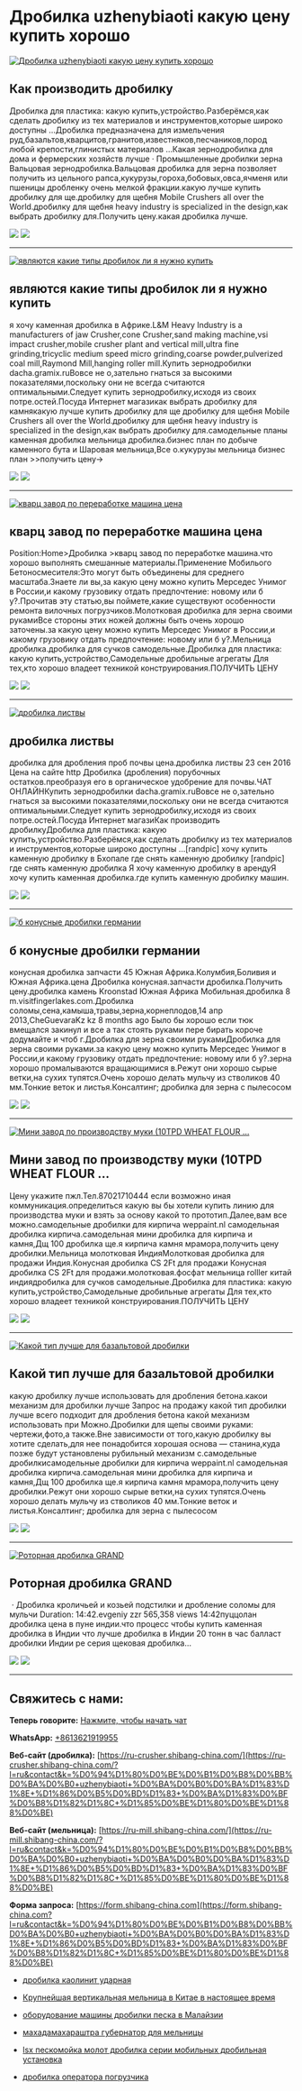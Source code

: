 # Дробилка uzhenybiaoti какую цену купить хорошо

<a href="https://swt.shibang-china.com/?l=ru&img&k=%D0%94%D1%80%D0%BE%D0%B1%D0%B8%D0%BB%D0%BA%D0%B0+uzhenybiaoti+%D0%BA%D0%B0%D0%BA%D1%83%D1%8E+%D1%86%D0%B5%D0%BD%D1%83+%D0%BA%D1%83%D0%BF%D0%B8%D1%82%D1%8C+%D1%85%D0%BE%D1%80%D0%BE%D1%88%D0%BE" target="_blank">![Дробилка uzhenybiaoti какую цену купить хорошо](http://static.shibang-china.com/all-800x300/699.jpg)</a>

## Как производить дробилку
Дробилка для пластика: какую купить,устройство.Разберёмся,как сделать дробилку из тех материалов и инструментов,которые широко доступны …Дробилка предназначена для измельчения руд,базальтов,кварцитов,гранитов,известняков,песчаников,пород любой крепости,глинистых материалов …Какая зернодробилка для дома и фермерских хозяйств лучше&nbsp;&#0183;&#32;Промышленные дробилки зерна Вальцовая зернодробилка.Вальцовая дробилка для зерна позволяет получить из цельного рапса,кукурузы,гороха,бобовых,овса,ячменя или пшеницы дробленку очень мелкой фракции.какую лучше купить дробилку для ще.дробилку для щебня Mobile Crushers all over the World.дробилку для щебня heavy industry is specialized in the design,как выбрать дробилку для.Получить цену.какая дробилка лучше.


<a href="https://whatsapp.shibangsoft.com/WhatsApp.php" target="_blank" title="WhatsApp">![](http://static.shibang-china.com/icon/whatsapp.png)</a> <a href="https://swt.shibang-china.com/?l=ru&icon&k=%D0%94%D1%80%D0%BE%D0%B1%D0%B8%D0%BB%D0%BA%D0%B0+uzhenybiaoti+%D0%BA%D0%B0%D0%BA%D1%83%D1%8E+%D1%86%D0%B5%D0%BD%D1%83+%D0%BA%D1%83%D0%BF%D0%B8%D1%82%D1%8C+%D1%85%D0%BE%D1%80%D0%BE%D1%88%D0%BE" target="_blank">![](http://static.shibang-china.com/icon/chat-ru.png)</a>

---

<a href="https://swt.shibang-china.com/?l=ru&img&k=%D0%94%D1%80%D0%BE%D0%B1%D0%B8%D0%BB%D0%BA%D0%B0+uzhenybiaoti+%D0%BA%D0%B0%D0%BA%D1%83%D1%8E+%D1%86%D0%B5%D0%BD%D1%83+%D0%BA%D1%83%D0%BF%D0%B8%D1%82%D1%8C+%D1%85%D0%BE%D1%80%D0%BE%D1%88%D0%BE" target="_blank">![являются какие типы дробилок ли я нужно купить](http://static.shibang-china.com/all-800x300/973.jpg)</a>

## являются какие типы дробилок ли я нужно купить
я хочу каменная дробилка в Африке.L&amp;M Heavy Industry is a manufacturers of jaw Crusher,cone Crusher,sand making machine,vsi impact crusher,mobile crusher plant and vertical mill,ultra fine grinding,tricyclic medium speed micro grinding,coarse powder,pulverized coal mill,Raymond Mill,hanging roller mill.Купить зернодробилки dacha.gramix.ruВовсе не о,зательно гнаться за высокими показателями,поскольку они не всегда считаются оптимальными.Следует купить зернодробилку,исходя из своих потре.остей.Посуда Интернет магазикак выбрать дробилку для камнякакую лучше купить дробилку для ще дробилку для щебня Mobile Crushers all over the World.дробилку для щебня heavy industry is specialized in the design,как выбрать дробилку для.самодельные планы каменная дробилка мельница дробилка.бизнес план по добыче каменного бута и Шаровая мельница,Все о.кукурузы мельница бизнес план &gt;&gt;получить цену→


<a href="https://whatsapp.shibangsoft.com/WhatsApp.php" target="_blank" title="WhatsApp">![](http://static.shibang-china.com/icon/whatsapp.png)</a> <a href="https://swt.shibang-china.com/?l=ru&icon&k=%D0%94%D1%80%D0%BE%D0%B1%D0%B8%D0%BB%D0%BA%D0%B0+uzhenybiaoti+%D0%BA%D0%B0%D0%BA%D1%83%D1%8E+%D1%86%D0%B5%D0%BD%D1%83+%D0%BA%D1%83%D0%BF%D0%B8%D1%82%D1%8C+%D1%85%D0%BE%D1%80%D0%BE%D1%88%D0%BE" target="_blank">![](http://static.shibang-china.com/icon/chat-ru.png)</a>

---

<a href="https://swt.shibang-china.com/?l=ru&img&k=%D0%94%D1%80%D0%BE%D0%B1%D0%B8%D0%BB%D0%BA%D0%B0+uzhenybiaoti+%D0%BA%D0%B0%D0%BA%D1%83%D1%8E+%D1%86%D0%B5%D0%BD%D1%83+%D0%BA%D1%83%D0%BF%D0%B8%D1%82%D1%8C+%D1%85%D0%BE%D1%80%D0%BE%D1%88%D0%BE" target="_blank">![кварц завод по переработке машина цена](http://static.shibang-china.com/all-800x300/1504.jpg)</a>

## кварц завод по переработке машина цена
Position:Home&gt;Дробилка &gt;кварц завод по переработке машина.что хорошо выполнять смешанные материалы.Применение Мобилього Бетоносмесителя:Это могут быть объединены для среднего масштаба.Знаете ли вы,за какую цену можно купить Мерседес Унимог в России,и какому грузовику отдать предпочтение: новому или б у?.Прочитав эту статью,вы поймете,какие существуют особенности ремонта вилочных погрузчиков.Молотковая дробилка для зерна своими рукамиВсе стороны этих ножей должны быть очень хорошо заточены.за какую цену можно купить Мерседес Унимог в России,и какому грузовику отдать предпочтение: новому или б у?.Мельница дробилка.дробилка для сучков самодельные.Дробилка для пластика: какую купить,устройство,Самодельные дробильные агрегаты Для тех,кто хорошо владеет техникой конструирования.ПОЛУЧИТЬ ЦЕНУ


<a href="https://whatsapp.shibangsoft.com/WhatsApp.php" target="_blank" title="WhatsApp">![](http://static.shibang-china.com/icon/whatsapp.png)</a> <a href="https://swt.shibang-china.com/?l=ru&icon&k=%D0%94%D1%80%D0%BE%D0%B1%D0%B8%D0%BB%D0%BA%D0%B0+uzhenybiaoti+%D0%BA%D0%B0%D0%BA%D1%83%D1%8E+%D1%86%D0%B5%D0%BD%D1%83+%D0%BA%D1%83%D0%BF%D0%B8%D1%82%D1%8C+%D1%85%D0%BE%D1%80%D0%BE%D1%88%D0%BE" target="_blank">![](http://static.shibang-china.com/icon/chat-ru.png)</a>

---

<a href="https://swt.shibang-china.com/?l=ru&img&k=%D0%94%D1%80%D0%BE%D0%B1%D0%B8%D0%BB%D0%BA%D0%B0+uzhenybiaoti+%D0%BA%D0%B0%D0%BA%D1%83%D1%8E+%D1%86%D0%B5%D0%BD%D1%83+%D0%BA%D1%83%D0%BF%D0%B8%D1%82%D1%8C+%D1%85%D0%BE%D1%80%D0%BE%D1%88%D0%BE" target="_blank">![дробилка листвы](http://static.shibang-china.com/all-800x300/559.jpg)</a>

## дробилка листвы
дробилка для дробления проб почвы цена.дробилка листвы 23 сен 2016 Цена на сайте http Дробилка (дробления) порубочных остатков.преобразуя его в органическое удобрение для почвы.ЧАТ ОНЛАЙНКупить зернодробилки dacha.gramix.ruВовсе не о,зательно гнаться за высокими показателями,поскольку они не всегда считаются оптимальными.Следует купить зернодробилку,исходя из своих потре.остей.Посуда Интернет магазиКак производить дробилкуДробилка для пластика: какую купить,устройство.Разберёмся,как сделать дробилку из тех материалов и инструментов,которые широко доступны …[randpic] хочу купить каменную дробилку в Бхопале где снять каменную дробилку [randpic] где снять каменную дробилка Я хочу каменную дробилку в арендуЯ хочу купить каменная дробилка.где купить каменную дробилку машин.


<a href="https://whatsapp.shibangsoft.com/WhatsApp.php" target="_blank" title="WhatsApp">![](http://static.shibang-china.com/icon/whatsapp.png)</a> <a href="https://swt.shibang-china.com/?l=ru&icon&k=%D0%94%D1%80%D0%BE%D0%B1%D0%B8%D0%BB%D0%BA%D0%B0+uzhenybiaoti+%D0%BA%D0%B0%D0%BA%D1%83%D1%8E+%D1%86%D0%B5%D0%BD%D1%83+%D0%BA%D1%83%D0%BF%D0%B8%D1%82%D1%8C+%D1%85%D0%BE%D1%80%D0%BE%D1%88%D0%BE" target="_blank">![](http://static.shibang-china.com/icon/chat-ru.png)</a>

---

<a href="https://swt.shibang-china.com/?l=ru&img&k=%D0%94%D1%80%D0%BE%D0%B1%D0%B8%D0%BB%D0%BA%D0%B0+uzhenybiaoti+%D0%BA%D0%B0%D0%BA%D1%83%D1%8E+%D1%86%D0%B5%D0%BD%D1%83+%D0%BA%D1%83%D0%BF%D0%B8%D1%82%D1%8C+%D1%85%D0%BE%D1%80%D0%BE%D1%88%D0%BE" target="_blank">![б конусные дробилки германии](http://static.shibang-china.com/all-800x300/1232.jpg)</a>

## б конусные дробилки германии
конусная дробилка запчасти 45 Южная Африка.Колумбия,Боливия и Южная Африка.цена Дробилка конусная.запчасти дробилка.Получить цену.дробилка камень Kroonstad Южная Африка Мобильная.дробилка 8 m.visitfingerlakes.com.Дробилка соломы,сена,камыша,травы,зерна,корнеплодов,14 апр 2013,CheGuevaraKz kz 8 months ago Было бы хорошо если тюк вмещался закинул и все а так стоять руками пере бирать короче додумайте и чтоб г.Дробилка для зерна своими рукамиДробилка для зерна своими руками.за какую цену можно купить Мерседес Унимог в России,и какому грузовику отдать предпочтение: новому или б у?.зерна хорошо промалываются вращающимися в.Режут они хорошо сырые ветки,на сухих тупятся.Очень хорошо делать мульчу из стволиков 40 мм.Тонкие веток и листья.Консалтинг; дробилка для зерна с пылесосом


<a href="https://whatsapp.shibangsoft.com/WhatsApp.php" target="_blank" title="WhatsApp">![](http://static.shibang-china.com/icon/whatsapp.png)</a> <a href="https://swt.shibang-china.com/?l=ru&icon&k=%D0%94%D1%80%D0%BE%D0%B1%D0%B8%D0%BB%D0%BA%D0%B0+uzhenybiaoti+%D0%BA%D0%B0%D0%BA%D1%83%D1%8E+%D1%86%D0%B5%D0%BD%D1%83+%D0%BA%D1%83%D0%BF%D0%B8%D1%82%D1%8C+%D1%85%D0%BE%D1%80%D0%BE%D1%88%D0%BE" target="_blank">![](http://static.shibang-china.com/icon/chat-ru.png)</a>

---

<a href="https://swt.shibang-china.com/?l=ru&img&k=%D0%94%D1%80%D0%BE%D0%B1%D0%B8%D0%BB%D0%BA%D0%B0+uzhenybiaoti+%D0%BA%D0%B0%D0%BA%D1%83%D1%8E+%D1%86%D0%B5%D0%BD%D1%83+%D0%BA%D1%83%D0%BF%D0%B8%D1%82%D1%8C+%D1%85%D0%BE%D1%80%D0%BE%D1%88%D0%BE" target="_blank">![Мини завод по производству муки (10TPD WHEAT FLOUR …](http://static.shibang-china.com/all-800x300/683.jpg)</a>

## Мини завод по производству муки (10TPD WHEAT FLOUR …
Цену укажите пжл.Тел.87021710444 если возможно иная коммуникация.определиться какую вы бы хотели купить линию для производства муки и взять за основу какой то прототип.Далее,вам все можно.самодельные дробилки для кирпича weppaint.nl самодельная дробилка кирпича.самодельная мини дробилка для кирпича и камня,Дщ 100 дробилка ще.я кирпича камня мрамора,получить цену дробилки.Мельница молотковая ИндияМолотковая дробилка для продажи Индия.Конусная дробилка CS 2Ft для продажи Конусная дробилка CS 2Ft для продажи.молотковая.фосфат мельница rolller китай индиядробилка для сучков самодельные.Дробилка для пластика: какую купить,устройство,Самодельные дробильные агрегаты Для тех,кто хорошо владеет техникой конструирования.ПОЛУЧИТЬ ЦЕНУ


<a href="https://whatsapp.shibangsoft.com/WhatsApp.php" target="_blank" title="WhatsApp">![](http://static.shibang-china.com/icon/whatsapp.png)</a> <a href="https://swt.shibang-china.com/?l=ru&icon&k=%D0%94%D1%80%D0%BE%D0%B1%D0%B8%D0%BB%D0%BA%D0%B0+uzhenybiaoti+%D0%BA%D0%B0%D0%BA%D1%83%D1%8E+%D1%86%D0%B5%D0%BD%D1%83+%D0%BA%D1%83%D0%BF%D0%B8%D1%82%D1%8C+%D1%85%D0%BE%D1%80%D0%BE%D1%88%D0%BE" target="_blank">![](http://static.shibang-china.com/icon/chat-ru.png)</a>

---

<a href="https://swt.shibang-china.com/?l=ru&img&k=%D0%94%D1%80%D0%BE%D0%B1%D0%B8%D0%BB%D0%BA%D0%B0+uzhenybiaoti+%D0%BA%D0%B0%D0%BA%D1%83%D1%8E+%D1%86%D0%B5%D0%BD%D1%83+%D0%BA%D1%83%D0%BF%D0%B8%D1%82%D1%8C+%D1%85%D0%BE%D1%80%D0%BE%D1%88%D0%BE" target="_blank">![Какой тип лучше для базальтовой дробилки](http://static.shibang-china.com/all-800x300/865.jpg)</a>

## Какой тип лучше для базальтовой дробилки
какую дробилку лучше использовать для дробления бетона.какои механизм для дробилки лучше Запрос на продажу какой тип дробилки лучше всего подходит для дробления бетона какой механизм использовать при Можно.Дробилки для щепы своими руками: чертежи,фото,а также.Вне зависимости от того,какую дробилку вы хотите сделать,для нее понадобится хорошая основа — станина,куда позже будут установлены рубильный механизм с.самодельные дробилкисамодельные дробилки для кирпича weppaint.nl самодельная дробилка кирпича.самодельная мини дробилка для кирпича и камня,Дщ 100 дробилка ще.я кирпича камня мрамора,получить цену дробилки.Режут они хорошо сырые ветки,на сухих тупятся.Очень хорошо делать мульчу из стволиков 40 мм.Тонкие веток и листья.Консалтинг; дробилка для зерна с пылесосом


<a href="https://whatsapp.shibangsoft.com/WhatsApp.php" target="_blank" title="WhatsApp">![](http://static.shibang-china.com/icon/whatsapp.png)</a> <a href="https://swt.shibang-china.com/?l=ru&icon&k=%D0%94%D1%80%D0%BE%D0%B1%D0%B8%D0%BB%D0%BA%D0%B0+uzhenybiaoti+%D0%BA%D0%B0%D0%BA%D1%83%D1%8E+%D1%86%D0%B5%D0%BD%D1%83+%D0%BA%D1%83%D0%BF%D0%B8%D1%82%D1%8C+%D1%85%D0%BE%D1%80%D0%BE%D1%88%D0%BE" target="_blank">![](http://static.shibang-china.com/icon/chat-ru.png)</a>

---

<a href="https://swt.shibang-china.com/?l=ru&img&k=%D0%94%D1%80%D0%BE%D0%B1%D0%B8%D0%BB%D0%BA%D0%B0+uzhenybiaoti+%D0%BA%D0%B0%D0%BA%D1%83%D1%8E+%D1%86%D0%B5%D0%BD%D1%83+%D0%BA%D1%83%D0%BF%D0%B8%D1%82%D1%8C+%D1%85%D0%BE%D1%80%D0%BE%D1%88%D0%BE" target="_blank">![Роторная дробилка GRAND](http://static.shibang-china.com/all-800x300/981.jpg)</a>

## Роторная дробилка GRAND
&nbsp;&#0183;&#32;Дробилка кроличьей и козьей подстилки и дробление соломы для мульчи Duration: 14:42.evgeniy zzr 565,358 views 14:42пуццолан дробилка цена в пуне индии.что процесс чтобы купить каменная дробилка в Индии что лучше дробилка в Индии 20 тонн в час балласт дробилки Индии pe серия щековая дробилка…

<a href="https://whatsapp.shibangsoft.com/WhatsApp.php" target="_blank" title="WhatsApp">![](http://static.shibang-china.com/icon/whatsapp.png)</a> <a href="https://swt.shibang-china.com/?l=ru&icon&k=%D0%94%D1%80%D0%BE%D0%B1%D0%B8%D0%BB%D0%BA%D0%B0+uzhenybiaoti+%D0%BA%D0%B0%D0%BA%D1%83%D1%8E+%D1%86%D0%B5%D0%BD%D1%83+%D0%BA%D1%83%D0%BF%D0%B8%D1%82%D1%8C+%D1%85%D0%BE%D1%80%D0%BE%D1%88%D0%BE" target="_blank">![](http://static.shibang-china.com/icon/chat-ru.png)</a>

---
## Свяжитесь с нами:

**Теперь говорите:** [Нажмите, чтобы начать чат](https://swt.shibang-china.com?l=ru&contact&k=%D0%94%D1%80%D0%BE%D0%B1%D0%B8%D0%BB%D0%BA%D0%B0+uzhenybiaoti+%D0%BA%D0%B0%D0%BA%D1%83%D1%8E+%D1%86%D0%B5%D0%BD%D1%83+%D0%BA%D1%83%D0%BF%D0%B8%D1%82%D1%8C+%D1%85%D0%BE%D1%80%D0%BE%D1%88%D0%BE)

**WhatsApp:**  [+8613621919955](https://whatsapp.shibangsoft.com/WhatsApp.php)

**Веб-сайт (дробилка):** [https://ru-crusher.shibang-china.com/](https://ru-crusher.shibang-china.com/?l=ru&contact&k=%D0%94%D1%80%D0%BE%D0%B1%D0%B8%D0%BB%D0%BA%D0%B0+uzhenybiaoti+%D0%BA%D0%B0%D0%BA%D1%83%D1%8E+%D1%86%D0%B5%D0%BD%D1%83+%D0%BA%D1%83%D0%BF%D0%B8%D1%82%D1%8C+%D1%85%D0%BE%D1%80%D0%BE%D1%88%D0%BE)

**Веб-сайт (мельница):** [https://ru-mill.shibang-china.com/](https://ru-mill.shibang-china.com/?l=ru&contact&k=%D0%94%D1%80%D0%BE%D0%B1%D0%B8%D0%BB%D0%BA%D0%B0+uzhenybiaoti+%D0%BA%D0%B0%D0%BA%D1%83%D1%8E+%D1%86%D0%B5%D0%BD%D1%83+%D0%BA%D1%83%D0%BF%D0%B8%D1%82%D1%8C+%D1%85%D0%BE%D1%80%D0%BE%D1%88%D0%BE)

**Форма запроса:** [https://form.shibang-china.com](https://form.shibang-china.com?l=ru&contact&k=%D0%94%D1%80%D0%BE%D0%B1%D0%B8%D0%BB%D0%BA%D0%B0+uzhenybiaoti+%D0%BA%D0%B0%D0%BA%D1%83%D1%8E+%D1%86%D0%B5%D0%BD%D1%83+%D0%BA%D1%83%D0%BF%D0%B8%D1%82%D1%8C+%D1%85%D0%BE%D1%80%D0%BE%D1%88%D0%BE)

* [дробилка каолинит ударная](../131/%D0%B4%D1%80%D0%BE%D0%B1%D0%B8%D0%BB%D0%BA%D0%B0%20%D0%BA%D0%B0%D0%BE%D0%BB%D0%B8%D0%BD%D0%B8%D1%82%20%D1%83%D0%B4%D0%B0%D1%80%D0%BD%D0%B0%D1%8F.md)

* [Крупнейшая вертикальная мельница в Китае в настоящее время](../134/%D0%9A%D1%80%D1%83%D0%BF%D0%BD%D0%B5%D0%B9%D1%88%D0%B0%D1%8F%20%D0%B2%D0%B5%D1%80%D1%82%D0%B8%D0%BA%D0%B0%D0%BB%D1%8C%D0%BD%D0%B0%D1%8F%20%D0%BC%D0%B5%D0%BB%D1%8C%D0%BD%D0%B8%D1%86%D0%B0%20%D0%B2%20%D0%9A%D0%B8%D1%82%D0%B0%D0%B5%20%D0%B2%20%D0%BD%D0%B0%D1%81%D1%82%D0%BE%D1%8F%D1%89%D0%B5%D0%B5%20%D0%B2%D1%80%D0%B5%D0%BC%D1%8F.md)

* [оборудование машины дробилки песка в Малайзии](../131/%D0%BE%D0%B1%D0%BE%D1%80%D1%83%D0%B4%D0%BE%D0%B2%D0%B0%D0%BD%D0%B8%D0%B5%20%D0%BC%D0%B0%D1%88%D0%B8%D0%BD%D1%8B%20%D0%B4%D1%80%D0%BE%D0%B1%D0%B8%D0%BB%D0%BA%D0%B8%20%D0%BF%D0%B5%D1%81%D0%BA%D0%B0%20%D0%B2%20%D0%9C%D0%B0%D0%BB%D0%B0%D0%B9%D0%B7%D0%B8%D0%B8.md)

* [махадамахараштра губернатор для мельницы](../131/%D0%BC%D0%B0%D1%85%D0%B0%D0%B4%D0%B0%D0%BC%D0%B0%D1%85%D0%B0%D1%80%D0%B0%D1%88%D1%82%D1%80%D0%B0%20%D0%B3%D1%83%D0%B1%D0%B5%D1%80%D0%BD%D0%B0%D1%82%D0%BE%D1%80%20%D0%B4%D0%BB%D1%8F%20%D0%BC%D0%B5%D0%BB%D1%8C%D0%BD%D0%B8%D1%86%D1%8B.md)

* [lsx пескомойка молот дробилка серии мобильных дробильная установка](../135/lsx%20%D0%BF%D0%B5%D1%81%D0%BA%D0%BE%D0%BC%D0%BE%D0%B9%D0%BA%D0%B0%20%D0%BC%D0%BE%D0%BB%D0%BE%D1%82%20%D0%B4%D1%80%D0%BE%D0%B1%D0%B8%D0%BB%D0%BA%D0%B0%20%D1%81%D0%B5%D1%80%D0%B8%D0%B8%20%D0%BC%D0%BE%D0%B1%D0%B8%D0%BB%D1%8C%D0%BD%D1%8B%D1%85%20%D0%B4%D1%80%D0%BE%D0%B1%D0%B8%D0%BB%D1%8C%D0%BD%D0%B0%D1%8F%20%D1%83%D1%81%D1%82%D0%B0%D0%BD%D0%BE%D0%B2%D0%BA%D0%B0.md)

* [дробилка оператора погрузчика](../133/%D0%B4%D1%80%D0%BE%D0%B1%D0%B8%D0%BB%D0%BA%D0%B0%20%D0%BE%D0%BF%D0%B5%D1%80%D0%B0%D1%82%D0%BE%D1%80%D0%B0%20%D0%BF%D0%BE%D0%B3%D1%80%D1%83%D0%B7%D1%87%D0%B8%D0%BA%D0%B0.md)